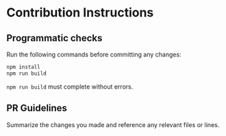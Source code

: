# Contribution Instructions

## Programmatic checks
Run the following commands before committing any changes:

```bash
npm install
npm run build
```

`npm run build` must complete without errors.

## PR Guidelines
Summarize the changes you made and reference any relevant files or lines.

